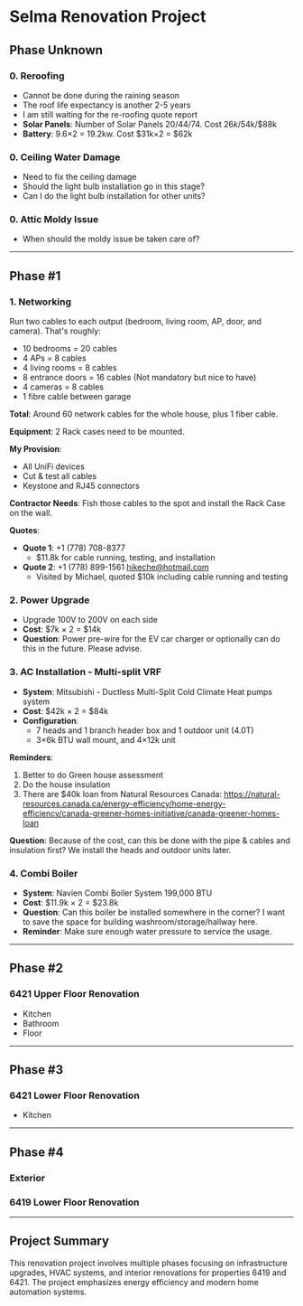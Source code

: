 # Selma Renovation Project

## Phase Unknown

### 0. Reroofing
- Cannot be done during the raining season
- The roof life expectancy is another 2-5 years
- I am still waiting for the re-roofing quote report
- **Solar Panels**: Number of Solar Panels 20/44/74. Cost $26k/$54k/$88k
- **Battery**: 9.6×2 = 19.2kw. Cost $31k×2 = $62k

### 0. Ceiling Water Damage
- Need to fix the ceiling damage
- Should the light bulb installation go in this stage?
- Can I do the light bulb installation for other units?

### 0. Attic Moldy Issue
- When should the moldy issue be taken care of?

---

## Phase #1

### 1. Networking
Run two cables to each output (bedroom, living room, AP, door, and camera). That's roughly:
- 10 bedrooms = 20 cables
- 4 APs = 8 cables
- 4 living rooms = 8 cables
- 8 entrance doors = 16 cables (Not mandatory but nice to have)
- 4 cameras = 8 cables
- 1 fibre cable between garage

**Total**: Around 60 network cables for the whole house, plus 1 fiber cable.

**Equipment**: 2 Rack cases need to be mounted.

**My Provision**:
- All UniFi devices
- Cut & test all cables
- Keystone and RJ45 connectors

**Contractor Needs**: Fish those cables to the spot and install the Rack Case on the wall.

**Quotes**:
- **Quote 1**: +1 (778) 708-8377
  - $11.8k for cable running, testing, and installation
- **Quote 2**: +1 (778) 899-1561 hikeche@hotmail.com
  - Visited by Michael, quoted $10k including cable running and testing

### 2. Power Upgrade
- Upgrade 100V to 200V on each side
- **Cost**: $7k × 2 = $14k
- **Question**: Power pre-wire for the EV car charger or optionally can do this in the future. Please advise.

### 3. AC Installation - Multi-split VRF
- **System**: Mitsubishi - Ductless Multi-Split Cold Climate Heat pumps system
- **Cost**: $42k × 2 = $84k
- **Configuration**: 
  - 7 heads and 1 branch header box and 1 outdoor unit (4.0T)
  - 3×6k BTU wall mount, and 4×12k unit

**Reminders**:
1. Better to do Green house assessment
2. Do the house insulation
3. There are $40k loan from Natural Resources Canada: https://natural-resources.canada.ca/energy-efficiency/home-energy-efficiency/canada-greener-homes-initiative/canada-greener-homes-loan

**Question**: Because of the cost, can this be done with the pipe & cables and insulation first? We install the heads and outdoor units later.

### 4. Combi Boiler
- **System**: Navien Combi Boiler System 199,000 BTU
- **Cost**: $11.9k × 2 = $23.8k
- **Question**: Can this boiler be installed somewhere in the corner? I want to save the space for building washroom/storage/hallway here.
- **Reminder**: Make sure enough water pressure to service the usage.

---

## Phase #2
### 6421 Upper Floor Renovation
- Kitchen
- Bathroom
- Floor

---

## Phase #3
### 6421 Lower Floor Renovation
- Kitchen

---

## Phase #4
### Exterior
### 6419 Lower Floor Renovation

---

## Project Summary
This renovation project involves multiple phases focusing on infrastructure upgrades, HVAC systems, and interior renovations for properties 6419 and 6421. The project emphasizes energy efficiency and modern home automation systems.